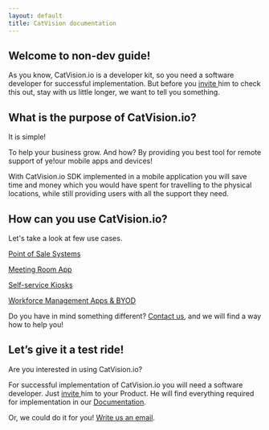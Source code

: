 ```yaml
---
layout: default
title: CatVision documentation
---
```


## Welcome to non-dev guide!

As you know, CatVision.io is a developer kit, so you need a software developer for successful implementation. But before you [invite ](/guide/invitation.md "How to invite...")him to check this out, stay with us little longer, we want to tell you something.

## What is the purpose of CatVision.io?

It is simple!

To help your business grow. And how? By providing you best tool for remote support of ye!our mobile apps and devices!

With CatVision.io SDK implemented in a mobile application you will save time and money which you would have spent for travelling to the physical locations, while still providing users with all the support they need.

## How can you use CatVision.io?

Let's take a look at few use cases.

[Point of Sale Systems]({{site.baseurl}}/catvision/examples-of-use/point-of-sales-systems.md)

[Meeting Room App]({{site.baseurl}}/catvision/examples-of-use/meeting-room-applications.md)

[Self-service Kiosks]({{site.baseurl}}/catvision/examples-of-use/self-service-kiosks.md)

[Workforce Management Apps & BYOD]({{site.baseurl}}/catvision/examples-of-use/workforce-management-apps-and-byod-support.md)

Do you have in mind something different? [Contact us](mailto:team@catvision.io), and we will find a way how to help you!

## Let’s give it a test ride!

Are you interested in using CatVision.io?

For successful implementation of CatVision.io you will need a software developer. Just [invite ](/guide/invitation.md "How to invite...")him to your Product. He will find everything required for implementation in our [Documentation]({{site.baseurl}}/catvision/index.md).

Or, we could do it for you! [Write us an email](mailto:team@catvision.io).

